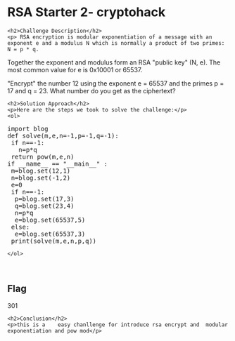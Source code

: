 <title>RSA Starter 2- cryptohack</title>

<!DOCTYPE html>
<html>

<body>
    <h1>RSA Starter 2- cryptohack</h1>

    <h2>Challenge Description</h2>
    <p> RSA encryption is modular exponentiation of a message with an exponent e and a modulus N which is normally a product of two primes: N = p * q.

Together the exponent and modulus form an RSA "public key" (N, e). The most common value for e is 0x10001 or 65537.

"Encrypt" the number 12 using the exponent e = 65537 and the primes p = 17 and q = 23. What number do you get as the ciphertext?

 </p>
 
    <h2>Solution Approach</h2>
    <p>Here are the steps we took to solve the challenge:</p>
    <ol>
<pre>
import blog
def solve(m,e,n=-1,p=-1,q=-1):
 if n==-1:
   n=p*q
 return pow(m,e,n)
if __name__ == "__main__" :
 m=blog.set(12,1)
 n=blog.set(-1,2)
 e=0
 if n==-1:
  p=blog.set(17,3)
  q=blog.set(23,4)
  n=p*q
  e=blog.set(65537,5)
 else:
  e=blog.set(65537,3)
 print(solve(m,e,n,p,q))
</pre>        
       
    
    </ol>
<br>
    <h2>Flag</h2>
    <p class="flag">301
</p>

    <h2>Conclusion</h2>
    <p>this is a    easy chanllenge for introduce rsa encrypt and  modular exponentiation and pow mod</p>
</body>
</html>


